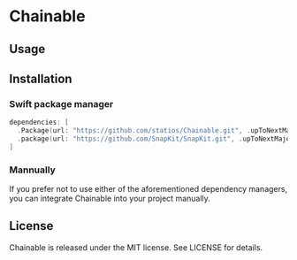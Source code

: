 # Chainable

## Usage

## Installation

### Swift package manager

```swift
dependencies: [
  .Package(url: "https://github.com/statios/Chainable.git", .upToNextMajor(from: "1.0.2")),
  .package(url: "https://github.com/SnapKit/SnapKit.git", .upToNextMajor(from: "5.0.1"))
]
```

### Mannually

If you prefer not to use either of the aforementioned dependency managers, you can integrate Chainable into your project manually.

## License

Chainable is released under the MIT license. See LICENSE for details.
